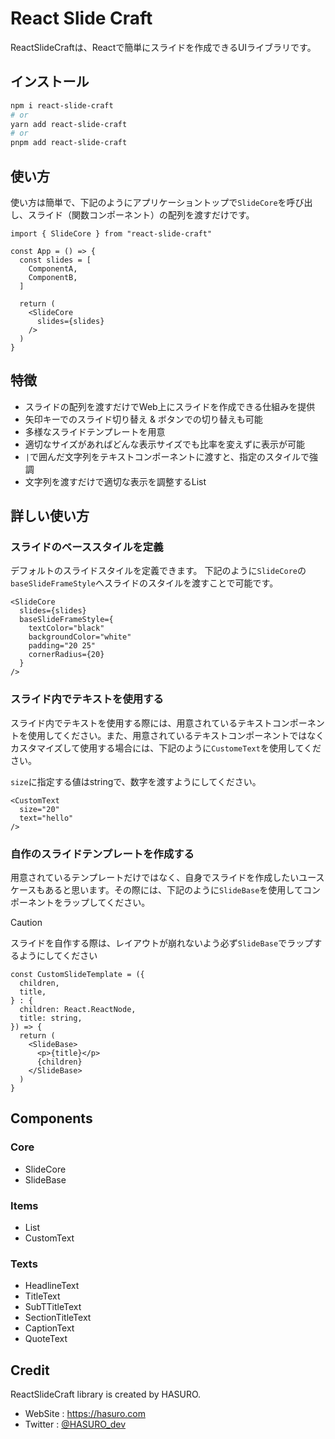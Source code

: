 # React Slide Craft
ReactSlideCraftは、Reactで簡単にスライドを作成できるUIライブラリです。

## インストール
```sh
npm i react-slide-craft
# or
yarn add react-slide-craft
# or
pnpm add react-slide-craft
```

## 使い方
使い方は簡単で、下記のようにアプリケーショントップで`SlideCore`を呼び出し、スライド（関数コンポーネント）の配列を渡すだけです。
```tsx
import { SlideCore } from "react-slide-craft"

const App = () => {
  const slides = [
    ComponentA,
    ComponentB,
  ]

  return (
    <SlideCore
      slides={slides}
    />
  )
}
```

## 特徴
- スライドの配列を渡すだけでWeb上にスライドを作成できる仕組みを提供
- 矢印キーでのスライド切り替え & ボタンでの切り替えも可能
- 多様なスライドテンプレートを用意
- 適切なサイズがあればどんな表示サイズでも比率を変えずに表示が可能
- `|`で囲んだ文字列をテキストコンポーネントに渡すと、指定のスタイルで強調
- 文字列を渡すだけで適切な表示を調整するList

## 詳しい使い方
### スライドのベーススタイルを定義
デフォルトのスライドスタイルを定義できます。
下記のように`SlideCore`の`baseSlideFrameStyle`へスライドのスタイルを渡すことで可能です。
```tsx
<SlideCore
  slides={slides}
  baseSlideFrameStyle={
    textColor="black"
    backgroundColor="white"
    padding="20 25"
    cornerRadius={20}
  }
/>
```

### スライド内でテキストを使用する
スライド内でテキストを使用する際には、用意されているテキストコンポーネントを使用してください。また、用意されているテキストコンポーネントではなくカスタマイズして使用する場合には、下記のように`CustomeText`を使用してください。

`size`に指定する値はstringで、数字を渡すようにしてください。
```tsx
<CustomText
  size="20"
  text="hello"
/>
```

### 自作のスライドテンプレートを作成する
用意されているテンプレートだけではなく、自身でスライドを作成したいユースケースもあると思います。その際には、下記のように`SlideBase`を使用してコンポーネントをラップしてください。
> [!CAUTION]
> スライドを自作する際は、レイアウトが崩れないよう必ず`SlideBase`でラップするようにしてください
```tsx
const CustomSlideTemplate = ({
  children,
  title,
} : {
  children: React.ReactNode,
  title: string,
}) => {
  return (
    <SlideBase>
      <p>{title}</p>
      {children}
    </SlideBase>
  )
}
```

## Components
### Core
- SlideCore
- SlideBase

### Items
- List
- CustomText

### Texts
- HeadlineText
- TitleText
- SubTTitleText
- SectionTitleText
- CaptionText
- QuoteText

## Credit
ReactSlideCraft library is created by HASURO.
- WebSite : https://hasuro.com
- Twitter : [@HASURO_dev](https://x.com/HASURO_dev)
